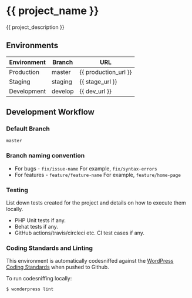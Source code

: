 # {{ project_name }}

{{ project_description }}

## Environments

| Environment | Branch  | URL                          	|
|-------------|---------|-------------------------------|
| Production  | master  | {{ production_url }}          |
| Staging     | staging | {{ stage_url }}  				|
| Development | develop | {{ dev_url }}      			|

## Development Workflow

### Default Branch

`master`

### Branch naming convention

- For bugs - `fix/issue-name` For example, `fix/syntax-errors`
- For features - `feature/feature-name` For example, `feature/home-page`

### Testing

List down tests created for the project and details on how to execute them locally.

- PHP Unit tests if any.
- Behat tests if any.
- GitHub actions/travis/circleci etc. CI test cases if any.

### Coding Standards and Linting

This environment is automatically codesniffed against the [WordPress Coding Standards](https://developer.wordpress.org/coding-standards/wordpress-coding-standards/php/) when pushed to Github.

To run codesniffing locally:

`$ wonderpress lint`